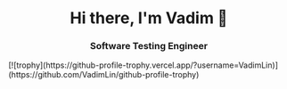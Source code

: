 <h1 align= "center">Hi there, I'm Vadim 👋 </h1>
<h3 align= "center">Software Testing Engineer</h3>
[![trophy](https://github-profile-trophy.vercel.app/?username=VadimLin)](https://github.com/VadimLin/github-profile-trophy)

<!--
**VadimLin/VadimLin** is a ✨ _special_ ✨ repository because its `README.md` (this file) appears on your GitHub profile.

Here are some ideas to get you started:

- 🔭 I’m currently working on ...
- 🌱 I’m currently learning ...
- 👯 I’m looking to collaborate on ...
- 🤔 I’m looking for help with ...
- 💬 Ask me about ...
- 📫 How to reach me: ...
- 😄 Pronouns: ...
- ⚡ Fun fact: ...
-->
